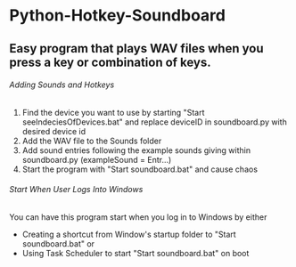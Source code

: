 # Python-Hotkey-Soundboard

## Easy program that plays WAV files when you press a key or combination of keys.

###### Adding Sounds and Hotkeys

1. Find the device you want to use by starting "Start seeIndeciesOfDevices.bat" and replace deviceID in soundboard.py with desired device id
2. Add the WAV file to the Sounds folder
3. Add sound entries following the example sounds giving within soundboard.py (exampleSound = Entr...)
4. Start the program with "Start soundboard.bat" and cause chaos

###### Start When User Logs Into Windows

You can have this program start when you log in to Windows by either

- Creating a shortcut from Window's startup folder to "Start soundboard.bat"
or
- Using Task Scheduler to start "Start soundboard.bat" on boot
